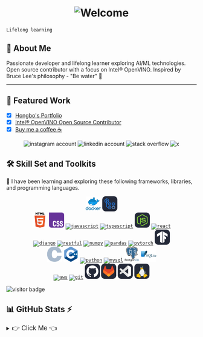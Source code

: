 <!-- In memory of the legendary Chinese Kung Fu master - Bruce Lee 李小龍 🐉 -->

# <div align="center">![Welcome](images/welcome.gif)</div>
```
Lifelong learning
```

## 👋 About Me

Passionate developer and lifelong learner exploring AI/ML technologies. Open source contributor with a focus on Intel® OpenVINO. Inspired by Bruce Lee's philosophy - "Be water" 🥋

---

## 🚀 Featured Work

- [x] [Hongbo's Portfolio](https://hongbo-wei.github.io)
- [x] [Intel® OpenVINO Open Source Contributor](https://github.com/openvinotoolkit/openvino/pull/23881)
- [x] [Buy me a coffee ☕️](https://github.com/sponsors/hongbo-wei)

<!-- The social media badges -->
<section class="social media">
	<div align="center">
		<a href="https://instagram.com/hongbo.bruce.wei" style="text-decoration: none;">
			<img align="center" src="https://raw.githubusercontent.com/rahuldkjain/github-profile-readme-generator/master/src/images/icons/Social/instagram.svg" alt="instagram account" height="30" width="40" />
		</a>
		<a href="https://linkedin.com/in/hongbo-wei" style="text-decoration: none;">
			<img align="center" src="https://raw.githubusercontent.com/rahuldkjain/github-profile-readme-generator/master/src/images/icons/Social/linked-in-alt.svg" alt="linkedin account" height="30" width="40" />
		</a>
		<a href="https://stackoverflow.com/users/20146886/hongbo" style="text-decoration: none;">
			<img align="center" src="https://raw.githubusercontent.com/rahuldkjain/github-profile-readme-generator/master/src/images/icons/Social/stack-overflow.svg" alt="stack overflow" height="30" width="40" />
		</a>
		<a href="https://x.com/hongbo_wei" style="text-decoration: none;">
			<img align="center" src="./images/twitter-x.svg" alt="x" height="40" width="40" />
		</a>
	</div>
</section>

<!-- ![BoxingHub](https://github.com/boxinghub/boxinghub/blob/main/static/images/backgrounds/cool-horizontal.jpg?raw=true) -->

## 🛠 Skill Set and Toolkits
<!-- Add Unity and Unreal Engine -->

📖 I have been learning and exploring these following frameworks, libraries, and programming languages.
<!-- [Skill icons](https://github.com/tandpfun/skill-icons) -->
<main class="skills">
	<div align="center">
		<div>
			<code><a href="https://www.docker.com/" title="Docker" target="_blank"><img src="https://raw.githubusercontent.com/github/explore/80688e429a7d4ef2fca1e82350fe8e3517d3494d/topics/docker/docker.png?size=48" alt="docker" width="40" height="40"/></a></code>
			<code><a href="https://github.com/features/actions" title="GitHub Actions" target="_blank"><img src="https://raw.githubusercontent.com/tandpfun/skill-icons/65dea6c4eaca7da319e552c09f4cf5a9a8dab2c8/icons/GithubActions-Dark.svg" alt="github actions" width="40" height="40"/></a></code>
			<!-- <code><a href="https://kubernetes.io/" title="Kubernetes" target="_blank"><img src="https://techstack-generator.vercel.app/kubernetes-icon.svg" alt="kubernetes" width="40" height="40"/></a></code>
			<code><a href="https://www.jenkins.io/" title="Jenkins" target="_blank"><img src="https://raw.githubusercontent.com/tandpfun/skill-icons/65dea6c4eaca7da319e552c09f4cf5a9a8dab2c8/icons/Jenkins-Dark.svg" alt="jenins" width="40" height="40"/></a></code> -->
		</div>
		<div>
			<code><a href="https://developer.mozilla.org/en-US/docs/Web/HTML" title="HTML" target="_blank"><img src="https://raw.githubusercontent.com/github/explore/80688e429a7d4ef2fca1e82350fe8e3517d3494d/topics/html/html.png" alt="html" width="40" height="40"/></a></code>
			<code><a href="https://developer.mozilla.org/en-US/docs/Web/CSS" title="CSS" target="_blank"><img src="https://raw.githubusercontent.com/github/explore/80688e429a7d4ef2fca1e82350fe8e3517d3494d/topics/css/css.png" alt="css" width="40" height="40"/></a></code>
			<code><a href="https://www.javascript.com/" title="JavaScript" target="_blank"><img src="https://techstack-generator.vercel.app/js-icon.svg" alt="javascript" width="40" height="40"/></a></code>
			<code><a href="https://www.typescriptlang.org/" title="TypeScript" target="_blank"><img src="https://techstack-generator.vercel.app/ts-icon.svg" alt="typescript" width="40" height="40"/></a></code>
			<!-- https://raw.githubusercontent.com/tandpfun/skill-icons/main/icons/TypeScript.svg -->
			<!-- <code><a href="https://getbootstrap.com/" title="Bootstrap" target="_blank"><img src="https://getbootstrap.com/docs/5.2/assets/brand/bootstrap-logo-shadow.png" alt="bootstrap" width="40" height="40"/></a></code> -->
			<code><a href="https://nodejs.org/" title="Node.js" target="_blank"><img src="https://raw.githubusercontent.com/tandpfun/skill-icons/65dea6c4eaca7da319e552c09f4cf5a9a8dab2c8/icons/NodeJS-Dark.svg" alt="node.js" width="40" height="40"/></a></code>
			<code><a href="https://reactjs.org/" title="React" target="_blank"><img src="https://techstack-generator.vercel.app/react-icon.svg" alt="react" width="40" height="40"/></a></code>
			<!-- <code><a href="https://vitejs.dev/" title="Vite" target="_blank"><img src="https://raw.githubusercontent.com/tandpfun/skill-icons/65dea6c4eaca7da319e552c09f4cf5a9a8dab2c8/icons/Vite-Dark.svg" alt="vite" width="40" height="40"/></a></code>
			<code><a href="https://vuejs.org/" title="VUE 3" target="_blank"><img src="https://raw.githubusercontent.com/tandpfun/skill-icons/65dea6c4eaca7da319e552c09f4cf5a9a8dab2c8/icons/VueJS-Dark.svg" alt="vue 3" width="40" height="40"/></a></code> -->
			<!-- <code><a href="https://reactnative.dev" title="React Native" target="_blank"><img src="https://reactnative.dev/img/header_logo.svg" alt="react native" width="40" height="40"/></a></code> -->
			<!-- <code><a href="https://developer.apple.com/swift" title="Swift" target="_blank"><img src="https://raw.githubusercontent.com/tandpfun/skill-icons/main/icons/Swift.svg" alt="swift" width="40" height="40"/></a></code> -->
		</div>
		<div>
			<code><a href="https://www.djangoproject.com/" title="Django" target="_blank"><img src="https://techstack-generator.vercel.app/django-icon.svg" alt="django" width="40" height="40"/></a></code>
			<code><a href="https://aws.amazon.com/what-is/restful-api/#:~:text=RESTful%20API%20is%20an%20interface,applications%20to%20perform%20various%20tasks." title="RESTful API" target="_blank"><img src="https://techstack-generator.vercel.app/restapi-icon.svg" alt="restful" width="40" height="40"/></a></code>
			<!-- <code><a href="https://flask.palletsprojects.com/" title="Flask" target="_blank"><img src="https://raw.githubusercontent.com/tandpfun/skill-icons/65dea6c4eaca7da319e552c09f4cf5a9a8dab2c8/icons/Flask-Dark.svg" alt="flask" width="40" height="40"/></a></code> -->
			<!-- <code><a href="https://matplotlib.org/" title="Matplotlib" target="_blank"><img src="https://icon.icepanel.io/Technology/svg/Matplotlib.svg" alt="matplotlib" width="40" height="40"/></a></code> -->
			<code><a href="https://numpy.org/" title="NumPy" target="_blank"><img src="https://raw.githubusercontent.com/get-icon/geticon/fc0f660daee147afb4a56c64e12bde6486b73e39/icons/numpy-icon.svg" alt="numpy" width="40" height="40"/></a></code>
			<code><a href="https://pandas.pydata.org/" title="Pandas" target="_blank"><img src="https://raw.githubusercontent.com/get-icon/geticon/fc0f660daee147afb4a56c64e12bde6486b73e39/icons/pandas-icon.svg" alt="pandas" width="40" height="40"/></a></code>
			<code><a href="https://pytorch.org/" title="PyTorch" target="_blank"><img src="https://raw.githubusercontent.com/get-icon/geticon/fc0f660daee147afb4a56c64e12bde6486b73e39/icons/pytorch.svg" alt="pytorch" width="40" height="40"/></a></code>
			<!-- <code><a href="https://www.selenium.dev/" title="Selenium" target="_blank"><img src="https://raw.githubusercontent.com/tandpfun/skill-icons/65dea6c4eaca7da319e552c09f4cf5a9a8dab2c8/icons/Selenium.svg" alt="selenium" width="40" height="40"/></a></code> -->
			<code><a href="https://www.tensorflow.org/" title="TensorFlow" target="_blank"><img src="https://raw.githubusercontent.com/tandpfun/skill-icons/65dea6c4eaca7da319e552c09f4cf5a9a8dab2c8/icons/TensorFlow-Dark.svg" alt="tensorflow" width="40" height="40"/></a></code>
		</div>
		<div>
			<code><a href="http://cppreference.com/" title="C" target="_blank"><img src="https://raw.githubusercontent.com/devicons/devicon/master/icons/c/c-original.svg" alt="c" width="40" height="40"/></a></code>
			<code><a href="https://www.cplusplus.com/" title="C++" target="_blank"><img src="https://raw.githubusercontent.com/devicons/devicon/master/icons/cplusplus/cplusplus-original.svg" alt="cplusplus" width="40" height="40"/></a></code>
			<!-- <code><a href="https://dotnet.microsoft.com/en-us/languages/csharp/" title="C#" target="_blank"><img src="https://raw.githubusercontent.com/devicons/devicon/master/icons/csharp/csharp-original.svg" alt="csharp" width="40" height="40"/></a></code> -->
			<!-- <code><a href="https://go.dev/" title="Go" target="_blank"><img src="https://raw.githubusercontent.com/tandpfun/skill-icons/65dea6c4eaca7da319e552c09f4cf5a9a8dab2c8/icons/GoLang.svg" alt="go" width="40" height="40"/></a></code> -->
			<!-- <code><a href="https://www.java.com/en/" title="Java" target="_blank"><img src="https://raw.githubusercontent.com/tandpfun/skill-icons/65dea6c4eaca7da319e552c09f4cf5a9a8dab2c8/icons/Java-Dark.svg" alt="java" width="40" height="40"/></a></code> -->
			<code><a href="https://www.python.org" title="Python" target="_blank"><img src="https://techstack-generator.vercel.app/python-icon.svg" alt="python" width="40" height="40"/></a></code>
			<code><a href="https://www.mysql.com/" title="MySQL" target="_blank"><img src="https://techstack-generator.vercel.app/mysql-icon.svg" alt="mysql" width="40" height="40"/></a></code>
			<code><a href="https://www.postgresql.org/" title="PostgreSQL" target="_blank"><img src="https://raw.githubusercontent.com/devicons/devicon/master/icons/postgresql/postgresql-original-wordmark.svg" alt="postgresql" width="40" height="40"/></a></code>
			<!-- <code><a href="https://redis.io/" title="Redis" target="_blank"><img src="https://raw.githubusercontent.com/tandpfun/skill-icons/65dea6c4eaca7da319e552c09f4cf5a9a8dab2c8/icons/Redis-Dark.svg" alt="redis" width="40" height="40"/></a></code> -->
			<code><a href="https://www.sqlite.org/" title="SQLite" target="_blank"><img src="https://raw.githubusercontent.com/devicons/devicon/master/icons/sqlite/sqlite-original-wordmark.svg" alt="sqlite" width="40" height="40"/></a></code>
		</div>
		<div>
			<code><a href="https://aws.amazon.com/" title="Amazon AWS" target="_blank"><img src="https://techstack-generator.vercel.app/aws-icon.svg" alt="aws" width="40" height="40"/></a></code>
			<!-- <code><a href="https://azure.microsoft.com/" title="Microsoft Azure" target="_blank"><img src="https://raw.githubusercontent.com/tandpfun/skill-icons/main/icons/Azure-Dark.svg" alt="azure" width="40" height="40"/></a></code> -->
			<code><a href="https://git-scm.com/" title="Git" target="_blank"><img src="https://www.vectorlogo.zone/logos/git-scm/git-scm-icon.svg" alt="git" width="40" height="40"/></a></code>
			<code><a href="https://github.com/" title="GitHub" target="_blank"><img src="https://raw.githubusercontent.com/tandpfun/skill-icons/65dea6c4eaca7da319e552c09f4cf5a9a8dab2c8/icons/Github-Dark.svg" alt="github" width="40" height="40"/></a></code>
			<code><a href="https://gitlab.com/" title="GitLab" target="_blank"><img src="https://raw.githubusercontent.com/tandpfun/skill-icons/main/icons/GitLab-Dark.svg" alt="gitlab" width="40" height="40"/></a></code>
			<!-- <code><a href="https://colab.google/" title="Google Colab" target="_blank"><img src="https://upload.wikimedia.org/wikipedia/commons/thumb/d/d0/Google_Colaboratory_SVG_Logo.svg/1600px-Google_Colaboratory_SVG_Logo.svg.png" alt="google colab" width="65" height="40"/></a></code> -->
			<!-- <code><a href="https://jupyter-notebook.readthedocs.io/en/stable/" title="Jupyter Notebook" target="_blank"><img src="https://avatars.githubusercontent.com/u/7388996?s=200&v=4" alt="jupyter" width="40" height="40"/></a></code> -->
    <code><a href="https://code.visualstudio.com/" title="VS Code" target="_blank"><img src="https://raw.githubusercontent.com/tandpfun/skill-icons/65dea6c4eaca7da319e552c09f4cf5a9a8dab2c8/icons/VSCode-Dark.svg" alt="Visual Studio Code" width="40" height="40"/></a></code>
			<code><a href="https://kernel.org/" title="Linux" target="_blank"><img src="https://raw.githubusercontent.com/tandpfun/skill-icons/65dea6c4eaca7da319e552c09f4cf5a9a8dab2c8/icons/Linux-Dark.svg" alt="linux" width="40" height="40"/></a></code>
			<!-- <code><a href="https://www.apple.com/macos" title="macOS" target="_blank"><img src="https://github.com/get-icon/geticon/raw/master/icons/apple.svg" alt="macos" width="40" height="40"/></a></code> -->
			<!-- <code><a href="https://www.jetbrains.com/pycharm/" title="Pycharm" target="_blank"><img src="https://raw.githubusercontent.com/tandpfun/skill-icons/65dea6c4eaca7da319e552c09f4cf5a9a8dab2c8/icons/PyCharm-Dark.svg" alt="pycharm" width="40" height="40"/></a></code> -->
			<!-- <code><a href="https://visualstudio.microsoft.com/" title="Visual Studio" target="_blank"><img src="https://raw.githubusercontent.com/tandpfun/skill-icons/65dea6c4eaca7da319e552c09f4cf5a9a8dab2c8/icons/VisualStudio-Dark.svg" alt="visual studio" width="40" height="40"/></a></code> -->
			<!-- <code><a href="https://www.microsoft.com/en-us/windows" title="Windows" target="_blank"><img src="https://raw.githubusercontent.com/get-icon/geticon/master/icons/microsoft-windows.svg" alt="windows" width="40" height="40"/></a></code> -->
		</div>
	</div>
</main>

![visitor badge](https://visitor-badge.laobi.icu/badge?page_id=hongbo-wei.visitor-badge)

## 📊 GitHub Stats ⚡
<!-- GitHub Stats -->
<details class="GitHub Stats">
	<summary><span style="font-size: 1.2em;">👉 Click Me 👈</span></summary>

<!-- <div align="center"> -->
<!-- Status change according to the color of GitHub Theme mode -->
<!-- <a href="#">
<picture>
  <source media="(prefers-color-scheme: dark)" srcset="https://streak-stats.demolab.com?user=hongbo-wei&theme=github-dark-blue&hide_border=true">
  <img alt="Shows Hongbo's GitHub Streak." src="https://streak-stats.demolab.com?user=hongbo-wei&theme=default&hide_border=true">
</picture>
</a> -->

<!-- LeetCode Stats Card -->
<!-- <a href="https://leetcode.com/hongbo-wei">
<picture>
  <source media="(prefers-color-scheme: dark)" srcset="https://leetcard.jacoblin.cool/hongbo-wei">
  <img alt="Shows Hongbo's Leetcode Stats." src="https://leetcard.jacoblin.cool/hongbo-wei">
</picture>
</a> -->

<!-- <a href="https://leetcode.com/hongbo-wei" target="_blank">
	<img width=40% src="https://leetcode.card.workers.dev/?username=hongbo-wei&theme=dark&font=source_code_pro&extension=activity&border_radius=10"/>
</a> -->
<!-- </div> -->

<!-- <div align="center">
	<a href="#">
	<picture>
	<source media="(prefers-color-scheme: dark)" srcset="https://github-readme-stats.vercel.app/api?username=hongbo-wei&theme=github_dark&layout=compact&line_height=20&hide_border=true">
	<img alt="Shows Hongbo's GitHub Stats." src="https://github-readme-stats.vercel.app/api?username=hongbo-wei&theme=default&layout=compact&line_height=20&hide_border=true">
	</picture>
	</a>
	<a href="#">
	<picture>
	<source media="(prefers-color-scheme: dark)" srcset="https://github-readme-stats.vercel.app/api/top-langs/?username=hongbo-wei&theme=github_dark&layout=compact&hide_border=true&hide=jupyter%20notebook">
	<img alt="Shows Hongbo's GitHub Top Langs." src="https://github-readme-stats.vercel.app/api/top-langs/?username=hongbo-wei&theme=default&layout=compact&hide_border=true&hide=jupyter%20notebook">
	</picture>
	</a>
</div> -->

<!-- ## [![Repography logo](https://images.repography.com/logo.svg)](https://repography.com) / Recent activity [![Time period](https://images.repography.com/49512983/hongbo-wei/hongbo-wei.github.io/recent-activity/QtyrUy_rbrZZJy-AGIDDoxTo27sKbX5iB1sI3GbPPr8/nFfJpU8ft6FgbocwMadO9nrrGVFK3Dz74sTEp07r5Lc_badge.svg)](https://repography.com)
[![Issue status graph](https://images.repography.com/49512983/hongbo-wei/hongbo-wei.github.io/recent-activity/QtyrUy_rbrZZJy-AGIDDoxTo27sKbX5iB1sI3GbPPr8/nFfJpU8ft6FgbocwMadO9nrrGVFK3Dz74sTEp07r5Lc_issues.svg)](https://github.com/hongbo-wei/hongbo-wei.github.io/issues)
[![Activity map](https://images.repography.com/49512983/hongbo-wei/hongbo-wei.github.io/recent-activity/QtyrUy_rbrZZJy-AGIDDoxTo27sKbX5iB1sI3GbPPr8/nFfJpU8ft6FgbocwMadO9nrrGVFK3Dz74sTEp07r5Lc_map.svg)](https://github.com/hongbo-wei/hongbo-wei.github.io/commits) -->
<!-- [![Timeline graph](https://images.repography.com/49512983/hongbo-wei/hongbo-wei.github.io/recent-activity/QtyrUy_rbrZZJy-AGIDDoxTo27sKbX5iB1sI3GbPPr8/nFfJpU8ft6FgbocwMadO9nrrGVFK3Dz74sTEp07r5Lc_timeline.svg)](https://github.com/hongbo-wei/hongbo-wei.github.io/commits) -->
<!-- [![Pull request status graph](https://images.repography.com/49512983/hongbo-wei/hongbo-wei.github.io/recent-activity/QtyrUy_rbrZZJy-AGIDDoxTo27sKbX5iB1sI3GbPPr8/nFfJpU8ft6FgbocwMadO9nrrGVFK3Dz74sTEp07r5Lc_prs.svg)](https://github.com/hongbo-wei/hongbo-wei.github.io/pulls)
[![Trending topics](https://images.repography.com/49512983/hongbo-wei/hongbo-wei.github.io/recent-activity/QtyrUy_rbrZZJy-AGIDDoxTo27sKbX5iB1sI3GbPPr8/nFfJpU8ft6FgbocwMadO9nrrGVFK3Dz74sTEp07r5Lc_words.svg)](https://github.com/hongbo-wei/hongbo-wei.github.io/commits)
[![Top contributors](https://images.repography.com/49512983/hongbo-wei/hongbo-wei.github.io/recent-activity/QtyrUy_rbrZZJy-AGIDDoxTo27sKbX5iB1sI3GbPPr8/nFfJpU8ft6FgbocwMadO9nrrGVFK3Dz74sTEp07r5Lc_users.svg)](https://github.com/hongbo-wei/hongbo-wei.github.io/graphs/contributors) -->

<!-- GitHub Activity Graph -->
<!-- [![Hongbo's GitHub activity graph](https://github-readme-activity-graph.vercel.app/graph?username=hongbo-wei&theme=github-dark)](https://github.com/hongbo-wei/github-readme-activity-graph) -->

## 🏆 GitHub Trophies

<a href="#">
<picture>
  <source media="(prefers-color-scheme: dark)" srcset="https://github-profile-trophy.vercel.app/?username=hongbo-wei&theme=discord&no-frame=false&no-bg=false&margin-w=4&row=3&column=-1">
  <img alt="Shows Hongbo's GitHub Trophies." src="https://github-profile-trophy.vercel.app/?username=hongbo-wei&theme=default&no-frame=false&no-bg=false&margin-w=4&row=3&column=-1">
</picture>
</a>
</details>


<!---
hongbo-wei/hongbo-wei is a ✨ special ✨ repository because its `README.md` (this file) appears on your GitHub profile.
You can click the Preview link to take a look at your changes.
--->